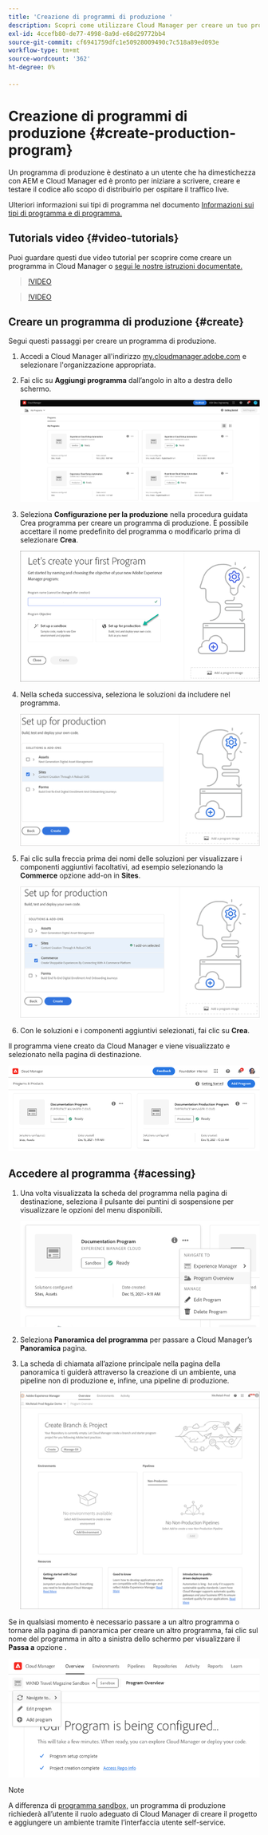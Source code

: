 ```yaml
---
title: 'Creazione di programmi di produzione '
description: Scopri come utilizzare Cloud Manager per creare un tuo programma di produzione per ospitare il traffico live.
exl-id: 4ccefb80-de77-4998-8a9d-e68d29772bb4
source-git-commit: cf6941759dfc1e50928009490c7c518a89ed093e
workflow-type: tm+mt
source-wordcount: '362'
ht-degree: 0%

---
```



# Creazione di programmi di produzione {#create-production-program}

Un programma di produzione è destinato a un utente che ha dimestichezza con AEM e Cloud Manager ed è pronto per iniziare a scrivere, creare e testare il codice allo scopo di distribuirlo per ospitare il traffico live.

Ulteriori informazioni sui tipi di programma nel documento [Informazioni sui tipi di programma e di programma.](program-types.md)

## Tutorials video {#video-tutorials}

Puoi guardare questi due video tutorial per scoprire come creare un programma in Cloud Manager o [segui le nostre istruzioni documentate.](#create)

>[!VIDEO](https://video.tv.adobe.com/v/334953)

>[!VIDEO](https://video.tv.adobe.com/v/334954)

## Creare un programma di produzione {#create}

Segui questi passaggi per creare un programma di produzione.

1. Accedi a Cloud Manager all&#39;indirizzo [my.cloudmanager.adobe.com](https://my.cloudmanager.adobe.com/) e selezionare l&#39;organizzazione appropriata.

1. Fai clic su **Aggiungi programma** dall’angolo in alto a destra dello schermo.

   ![Pagina di destinazione di Cloud Manager](assets/first_timelogin1.png)

1. Seleziona **Configurazione per la produzione** nella procedura guidata Crea programma per creare un programma di produzione. È possibile accettare il nome predefinito del programma o modificarlo prima di selezionare **Crea**.

   ![Creazione guidata programma](assets/create-prod1.png)

1. Nella scheda successiva, seleziona le soluzioni da includere nel programma.

   ![Selezionare le soluzioni](assets/setup-prod-select.png)

1. Fai clic sulla freccia prima dei nomi delle soluzioni per visualizzare i componenti aggiuntivi facoltativi, ad esempio selezionando la **Commerce** opzione add-on in **Sites**.

   ![Seleziona componenti aggiuntivi](assets/setup-prod-commerce.png)

1. Con le soluzioni e i componenti aggiuntivi selezionati, fai clic su **Crea**.

Il programma viene creato da Cloud Manager e viene visualizzato e selezionato nella pagina di destinazione.

![Panoramica di Cloud Manager](assets/navigate-cm.png)

## Accedere al programma {#acessing}

1. Una volta visualizzata la scheda del programma nella pagina di destinazione, seleziona il pulsante dei puntini di sospensione per visualizzare le opzioni del menu disponibili.

   ![Panoramica del programma](assets/program-overview.png)

1. Seleziona **Panoramica del programma** per passare a Cloud Manager’s **Panoramica** pagina.

1. La scheda di chiamata all’azione principale nella pagina della panoramica ti guiderà attraverso la creazione di un ambiente, una pipeline non di produzione e, infine, una pipeline di produzione.

   ![Panoramica del programma](assets/set-up-prod5.png)

Se in qualsiasi momento è necessario passare a un altro programma o tornare alla pagina di panoramica per creare un altro programma, fai clic sul nome del programma in alto a sinistra dello schermo per visualizzare il **Passa a** opzione .

![Accedi a](assets/create-program-a1.png)

>[!NOTE]
>
>A differenza di [programma sandbox,](introduction-sandbox-programs.md#auto-creation) un programma di produzione richiederà all’utente il ruolo adeguato di Cloud Manager di creare il progetto e aggiungere un ambiente tramite l’interfaccia utente self-service.
